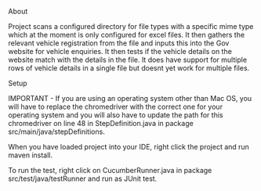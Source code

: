 About

Project scans a configured directory for file types with a specific mime type which at the moment is only configured for excel files.
It then gathers the relevant vehicle registration from the file and inputs this into the Gov website for vehicle enquiries. It then tests
if the vehicle details on the website match with the details in the file. It does have support for multiple rows of vehicle details in a single file
but doesnt yet work for multiple files. 

Setup

IMPORTANT - If you are using an operating system other than Mac OS, you will have to replace the chromedriver with the correct one
for your operating system and you will also have to update the path for this chromedriver on line 48 in StepDefinition.java in package src/main/java/stepDefinitions.

When you have loaded project into your IDE, right click the project and run maven install.

To run the test, right click on CucumberRunner.java in package src/test/java/testRunner and run as JUnit test.

